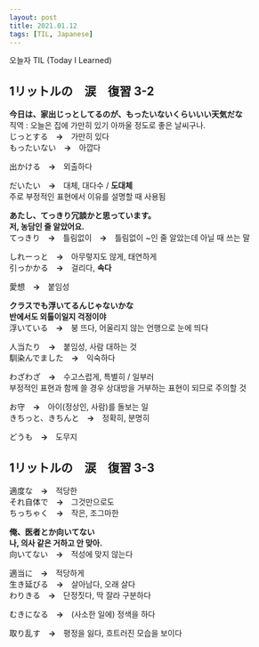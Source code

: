 ```yaml
---
layout: post
title: 2021.01.12
tags: [TIL, Japanese]
---
```


오늘자 TIL (Today I Learned)
## 1リットルの　涙　復習  3-2

**今日は、家出じっとしてるのが、もったいないくらいいい天気だな**  
직역 : 오늘은 집에 가만히 있기 아까울 정도로 좋은 날씨구나.  
じっとする　**→**　가만히 있다  
もったいない　**→**　아깝다

出かける　**→**　외출하다

だいたい　**→**　대체, 대다수 / **도대체**  
주로 부정적인 표현에서 이유를 설명할 때 사용됨

**あたし、てっきり冗談かと思っています。**  
**저, 농담인 줄 알았어요.**  
てっきり　**→**　틀림없이　**→**　틀림없이 ~인 줄 알았는데 아닐 때 쓰는 말

しれーっと　**→**　아무렇지도 않게, 태연하게  
引っかかる　**→**　걸리다, **속다**  

愛想　**→**　붙임성

**クラスでも浮いてるんじゃないかな**  
**반에서도 외톨이일지 걱정이야**  
浮いている　**→**　붕 뜨다, 어울리지 않는 언행으로 눈에 띄다

人当たり　**→**　붙임성, 사람 대하는 것  
馴染んでました　**→**　익숙하다

わざわざ　**→**　수고스럽게, 특별히 / 일부러  
부정적인 표현과 함께 쓸 경우 상대방을 거부하는 표현이 되므로 주의할 것

お守　**→**　아이(정상인, 사람)를 돌보는 일  
きちっと、きちんと　**→**　정확히, 분명히

どうも　**→**　도무지

## 1リットルの　涙　復習  3-3

適度な　**→**　적당한  
それ自体で　**→**　그것만으로도  
ちっちゃく　**→**　작은, 조그마한

**俺、医者とか向いてない**  
**나, 의사 같은 거하고 안 맞아.**  
向いてない　**→**　적성에 맞지 않는다

適当に　**→**　적당하게  
生き延びる　**→**　살아남다, 오래 살다  
わりきる　**→**　단정짓다, 딱 잘라 구분하다

むきになる　**→**　(사소한 일에) 정색을 하다

取り乱す　**→**　평정을 잃다, 흐트러진 모습을 보이다